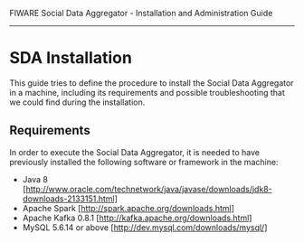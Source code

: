 FIWARE Social Data Aggregator - Installation and Administration Guide
_____________________________________________________________

SDA Installation
===========================

This guide tries to define the procedure to install the Social Data Aggregator
in a machine, including its requirements and possible troubleshooting
that we could find during the installation.

Requirements
------------
In order to execute the Social Data Aggregator, it is needed to have previously
installed the following software or framework in the machine:

* Java 8 [http://www.oracle.com/technetwork/java/javase/downloads/jdk8-downloads-2133151.html]
* Apache Spark [http://spark.apache.org/downloads.html]
* Apache Kafka 0.8.1 [http://kafka.apache.org/downloads.html]
* MySQL 5.6.14 or above [http://dev.mysql.com/downloads/mysql/]

